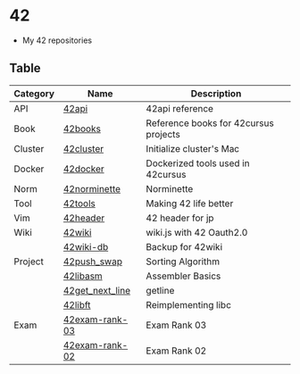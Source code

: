 # 42
- My 42 repositories

## Table

| Category | Name                                                             | Description                           |
|----------|------------------------------------------------------------------|---------------------------------------|
| API      | [42api](https://github.com/solareenlo/42api)                     | 42api reference                       |
| Book     | [42books](https://github.com/solareenlo/42books)                 | Reference books for 42cursus projects |
| Cluster | [42cluster](https://github.com/solareenlo/42cluster) | Initialize cluster's Mac |
| Docker   | [42docker](https://github.com/solareenlo/42docker)               | Dockerized tools used in 42cursus     |
| Norm     | [42norminette](https://github.com/solareenlo/42norminette)       | Norminette                            |
| Tool     | [42tools](https://github.com/solareenlo/42tools)                 | Making 42 life better                 |
| Vim      | [42header](https://github.com/solareenlo/42header)               | 42 header for jp                      |
| Wiki     | [42wiki](https://github.com/solareenlo/42wiki)                   | wiki.js with 42 Oauth2.0              |
|          | [42wiki-db](https://github.com/solareenlo/42wiki-db)             | Backup for 42wiki                     |
| Project  | [42push_swap](https://github.com/solareenlo/42push_swap)         | Sorting Algorithm                     |
|          | [42libasm](https://github.com/solareenlo/42libasm)               | Assembler Basics                      |
|          | [42get_next_line](https://github.com/solareenlo/42get_next_line) | getline                               |
|          | [42libft](https://github.com/solareenlo/42libft)                 | Reimplementing libc                   |
| Exam     | [42exam-rank-03](https://github.com/solareenlo/42exam-rank-03)   | Exam Rank 03                          |
|          | [42exam-rank-02](https://github.com/solareenlo/42exam-rank-02)   | Exam Rank 02                          |
